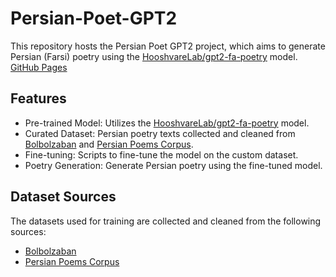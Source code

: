 # Persian-Poet-GPT2
This repository hosts the Persian Poet GPT2 project, which aims to generate Persian (Farsi) poetry using the [HooshvareLab/gpt2-fa-poetry](https://huggingface.co/HooshvareLab/gpt2-fa-poetry) model.
[GitHub Pages](https://pages.github.com/)
## Features
- Pre-trained Model: Utilizes the [HooshvareLab/gpt2-fa-poetry](https://huggingface.co/HooshvareLab/gpt2-fa-poetry) model.
- Curated Dataset: Persian poetry texts collected and cleaned from [Bolbolzaban](https://github.com/khashei/bolbolzaban-gpt2-persian) and [Persian Poems Corpus](https://github.com/amnghd/Persian_poems_corpus/tree/master).
- Fine-tuning: Scripts to fine-tune the model on the custom dataset.
- Poetry Generation: Generate Persian poetry using the fine-tuned model.

## Dataset Sources
The datasets used for training are collected and cleaned from the following sources:

- [Bolbolzaban](https://github.com/khashei/bolbolzaban-gpt2-persian) 
- [Persian Poems Corpus](https://github.com/amnghd/Persian_poems_corpus/tree/master)
